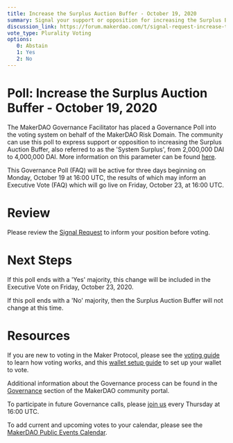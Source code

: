 ```yaml
---
title: Increase the Surplus Auction Buffer - October 19, 2020
summary: Signal your support or opposition for increasing the Surplus Buffer from 2,000,000 DAI to 4,000,000 DAI
discussion_link: https://forum.makerdao.com/t/signal-request-increase-the-auction-surplus-buffer-by-2m-system-surplus-october-2020/4716
vote_type: Plurality Voting
options:
   0: Abstain
   1: Yes
   2: No
---
```

# Poll: Increase the Surplus Auction Buffer - October 19, 2020

The MakerDAO Governance Facilitator has placed a Governance Poll into the voting system on behalf of the MakerDAO Risk Domain. The community can use this poll to express support or opposition to increasing the Surplus Auction Buffer, also referred to as the 'System Surplus', from 2,000,000 DAI to 4,000,000 DAI. More information on this parameter can be found [here](https://docs.makerdao.com/auctions/the-auctions-of-the-maker-protocol#surplus-auction).

This Governance Poll (FAQ) will be active for three days beginning on Monday, October 19 at 16:00 UTC, the results of which may inform an Executive Vote (FAQ) which will go live on Friday, October 23, at 16:00 UTC.

# Review

Please review the [Signal Request](https://forum.makerdao.com/t/signal-request-increase-the-auction-surplus-buffer-by-2m-system-surplus-october-2020/4716) to inform your position before voting.

# Next Steps

If this poll ends with a 'Yes' majority, this change will be included in the Executive Vote on Friday, October 23, 2020.

If this poll ends with a 'No' majority, then the Surplus Auction Buffer will not change at this time.

# Resources

If you are new to voting in the Maker Protocol, please see the [voting guide](https://community-development.makerdao.com/en/learn/governance/how-voting-works/) to learn how voting works, and this [wallet setup guide](https://community-development.makerdao.com/en/learn/governance/voting-setup/) to set up your wallet to vote.

Additional information about the Governance process can be found in the [Governance](https://community-development.makerdao.com/en/learn/governance) section of the MakerDAO community portal.

To participate in future Governance calls, please [join us](https://github.com/makerdao/community/tree/master/governance/governance-and-risk-meetings) every Thursday at 16:00 UTC.

To add current and upcoming votes to your calendar, please see the [MakerDAO Public Events Calendar](https://calendar.google.com/calendar/embed?src=makerdao.com_3efhm2ghipksegl009ktniomdk%40group.calendar.google.com&ctz=America%2FLos_Angeles).

